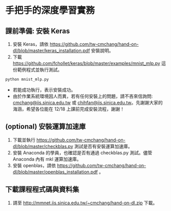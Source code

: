 # 手把手的深度學習實務
## 課前準備: 安裝 Keras
1. 安裝 Keras，請依 https://github.com/tw-cmchang/hand-on-dl/blob/master/keras_installation.pdf 安裝說明。
2. 下載 https://github.com/fchollet/keras/blob/master/examples/mnist_mlp.py 這份範例程式並執行測試。
```python
python mnist_mlp.py
```
+ 若能成功執行，表示安裝成功。
+ 由於作業系統環境因人而異，若有任何安裝上的問題，請不吝來信詢問: cmchang@iis.sinica.edu.tw 或 chihfan@iis.sinica.edu.tw。先謝謝大家的海涵，希望各位能在 12/18 上課前完成安裝流程，謝謝！

## (optional) 安裝運算加速庫
1. 下載並執行 https://github.com/tw-cmchang/hand-on-dl/blob/master/checkblas.py 測試是否有安裝運算加速庫。
2. 安裝 Anaconda 的學員，也確認是否有通過 checkblas.py 測試。儘管 Anaconda 內有 mkl 運算加速庫。
3. 安裝 openblas，請依 https://github.com/tw-cmchang/hand-on-dl/blob/master/openblas_installation.pdf 。

## 下載課程程式碼與資料集
1. 請至 http://mmnet.iis.sinica.edu.tw/~cmchang/hand-on-dl.zip 下載。
